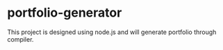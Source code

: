 # portfolio-generator
This project is designed using node.js and will generate portfolio through compiler.
